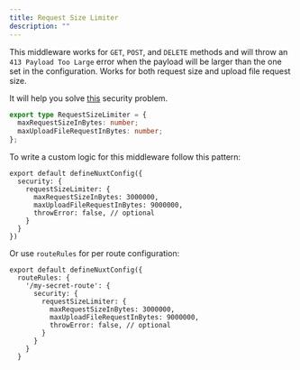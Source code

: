 ```yaml
---
title: Request Size Limiter
description: ""
---
```


This middleware works for `GET`, `POST`, and `DELETE` methods and will throw an `413 Payload Too Large` error when the payload will be larger than the one set in the configuration. Works for both request size and upload file request size.

It will help you solve [this](https://cheatsheetseries.owasp.org/cheatsheets/Nodejs_Security_Cheat_Sheet.html#set-request-size-limits) security problem.

```ts
export type RequestSizeLimiter = {
  maxRequestSizeInBytes: number;
  maxUploadFileRequestInBytes: number;
};
```

To write a custom logic for this middleware follow this pattern:

```js{}[nuxt.config.ts]
export default defineNuxtConfig({
  security: {
    requestSizeLimiter: {
      maxRequestSizeInBytes: 3000000,
      maxUploadFileRequestInBytes: 9000000,
      throwError: false, // optional
    }
  }
})
```

Or use `routeRules` for per route configuration:

```js{}[nuxt.config.ts]
export default defineNuxtConfig({
  routeRules: {
    '/my-secret-route': {
      security: {
        requestSizeLimiter: {
          maxRequestSizeInBytes: 3000000,
          maxUploadFileRequestInBytes: 9000000,
          throwError: false, // optional
        }
      }
    }
  }
```
